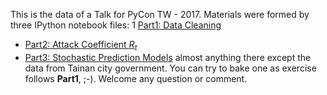 This is the data of a Talk for PyCon TW - 2017. Materials were formed by  three IPython notebook files:
1 [Part1: Data Cleaning](Dengue-taiwan-2016.ipynb)
- [Part2: Attack Coefficient $R_t$](Rt_pyton.ipynb)
- [Part3: Stochastic Prediction Models](EpidemicpredictModel.ipynb)
almost anything there except the data from Tainan city government. You can try to bake one as exercise follows **Part1**, ;-). Welcome any question or comment.  
